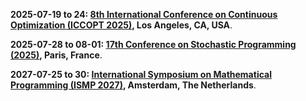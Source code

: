 **2025-07-19 to 24: [8th International Conference on Continuous Optimization (ICCOPT 2025)](https://sites.google.com/view/iccopt2025 "ICCOPT 2025 focuses on continuous optimization, covering nonlinear programming, convex optimization, and algorithmic advancements. Topics include applications in machine learning, operations research, and control systems, emphasizing theoretical and computational optimization strategies for complex problems."), Los Angeles, CA, USA**.

**2025-07-28 to 08-01: [17th Conference on Stochastic Programming (2025)](https://icsp2025.org "This conference focuses on stochastic programming, covering two-stage models, chance constraints, and robust optimization. Topics include applications in energy, logistics, and finance, emphasizing computational methods for decision-making under uncertainty in stochastic environments."), Paris, France**.

**2027-07-25 to 30: [International Symposium on Mathematical Programming (ISMP 2027)](https://vu.nl/en/events/2027/international-symposium-on-mathematical-programming-2027 "ISMP 2027 focuses on mathematical programming, covering linear and nonlinear optimization, integer programming, and stochastic optimization. Topics include applications in logistics, machine learning, and energy, emphasizing computational and theoretical methods for optimization challenges."), Amsterdam, The Netherlands**.

